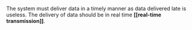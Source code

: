 The system must deliver data in a timely manner as data delivered late is useless. The delivery of data should be in real time **[[real-time transmission]]**.